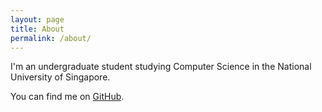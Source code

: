 ```yaml
---
layout: page
title: About
permalink: /about/
---
```


I'm an undergraduate student studying Computer Science in the National
University of Singapore.

You can find me on [GitHub](https://github.com/soedirgo).
